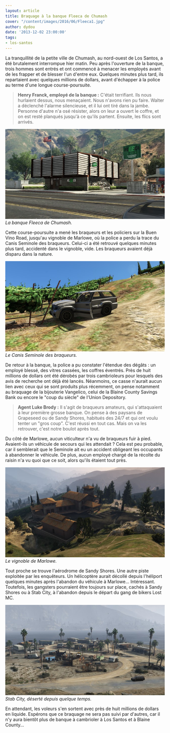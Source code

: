 ```yaml
---
layout: article
title: Braquage à la banque Fleeca de Chumash
cover: "/content/images/2016/06/Fleeca1.jpg"
author: dydou
date: '2013-12-02 23:00:00'
tags:
- los-santos
---
```


La tranquillité de la petite ville de Chumash, au nord-ouest de Los Santos, a été brutalement interrompue hier matin. Peu après l'ouverture de la banque, trois hommes sont entrés et ont commencé à menacer les employés avant de les frapper et de blesser l'un d'entre eux. Quelques minutes plus tard, ils repartaient avec quelques millions de dollars, avant d'échapper à la police au terme d'une longue course-poursuite.

> **Henry Franck, employé de la banque :** C'était terrifiant. Ils nous hurlaient dessus, nous menaçaient. Nous n'avons rien pu faire. Walter a déclenché l'alarme silencieuse, et il lui ont tiré dans la jambe. Personne d'autre n'a osé résister, alors on leur a ouvert le coffre, et on est resté planqués jusqu'à ce qu'ils partent. Ensuite, les flics sont arrivés.

![La banque Fleeca de Chumash.](/content/images/2016/06/Fleeca1_0.jpg)
_La banque Fleeca de Chumash._

Cette course-poursuite a mené les braqueurs et les policiers sur la Buen Vino Road, jusqu'au vignoble de Marlowe, où la police a perdu la trace du Canis Seminole des braqueurs. Celui-ci a été retrouvé quelques minutes plus tard, accidenté dans le vignoble, vide. Les braqueurs avaient déjà disparu dans la nature.

![Le Canis Seminole des braqueurs.](/content/images/2016/06/Fleeca2.jpg)
_Le Canis Seminole des braqueurs._

De retour à la banque, la police a pu constater l'étendue des dégâts : un employé blessé, des vitres cassées, les coffres éventrés. Près de huit millions de dollars ont été dérobés par trois cambrioleurs pour lesquels des avis de recherche ont déjà été lancés. Néanmoins, ce casse n'aurait aucun lien avec ceux qui se sont produits plus récemment, on pense notamment au braquage de la bijouterie Vangelico, celui de la Blaine County Savings Bank ou encore le "coup du siècle" de l'Union Depository.

> **Agent Luke Brody :** Il s'agit de braqueurs amateurs, qui s'attaquaient à leur première grosse banque. On pense à des paysans de Grapeseed ou de Sandy Shores, habitués des 24/7 et qui ont voulu tenter un "gros coup". C'est réussi en tout cas. Mais on va les retrouver, c'est notre boulot après tout.

Du côté de Marlowe, aucun viticulteur n'a vu de braqueurs fuir à pied. Avaient-ils un véhicule de secours qui les attendait ? Cela est peu probable, car il semblerait que le Seminole ait eu un accident obligeant les occupants à abandonner le véhicule. De plus, aucun employé chargé de la récolte du raisin n'a vu quoi que ce soit, alors qu'ils étaient tout près.

![Le vignoble de Marlowe.](/content/images/2016/06/Fleeca3.jpg)
_Le vignoble de Marlowe._

Tout proche se trouve l'aérodrome de Sandy Shores. Une autre piste exploitée par les enquêteurs. Un hélicoptère aurait décollé depuis l'héliport quelques minutes après l'abandon du véhicule à Marlowe... Intéressant. Toutefois, les gangsters pourraient être toujours sur place, cachés à Sandy Shores ou à Stab City, à l'abandon depuis le départ du gang de bikers Lost MC.

![Stab City, déserté depuis quelque temps.](/content/images/2016/06/Fleeca4.jpg)
_Stab City, déserté depuis quelque temps._

En attendant, les voleurs s'en sortent avec près de huit millions de dollars en liquide. Espérons que ce braquage ne sera pas suivi par d'autres, car il n'y aura bientôt plus de banque à cambrioler à Los Santos et à Blaine County...